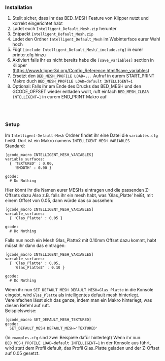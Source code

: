 ### Installation
1. Stellt sicher, dass ihr das BED_MESH Feature von Klipper nutzt und korrekt eingerichtet habt <br>
2. Ladet euch `Intelligent_Default_Mesh.zip` herunter <br>
3. Entpackt `Intelligent_Default_Mesh.zip` <br>
4. Ladet den Ordner `Intelligent_Default_Mesh` im Webinterface eurer Wahl hoch <br>
5. Fügt `[include Intelligent_Default_Mesh/_include.cfg]` in eurer printer.cfg hinzu <br>
6. Aktiviert falls ihr es nicht bereits habe die `[save_variables]` section in Klipper (https://www.klipper3d.org/Config_Reference.html#save_variables) <br>
7. Ersetzt den `BED_MESH_PROFILE LOAD=...` Aufruf in eurem START_PRINT Makro duch `BED_MESH_PROFILE LOAD=default INTELLIGENT=1` <br>
8. Optional: Falls ihr am Ende des Drucks das BED_MESH und den GCODE_OFFSET wieder entladen wollt, ruft einfach `BED_MESH_CLEAR INTELLIGENT=1` in eurem END_PRINT Makro auf


<br>
<br>

### Setup
Im `Intelligent-Default-Mesh` Ordner findet ihr eine Datei die `variables.cfg` heißt. Dort ist ein Makro namens `INTELLIGENT_MESH_VARIABLES` <br>
Standard: 
```
[gcode_macro INTELLIGENT_MESH_VARIABLES]
variable_surfaces:
  { 'TEXTURED' : 0.00,
    'SMOOTH' : 0.00 }

gcode:
  # Do Nothing
```

Hier könnt ihr die Namen eurer MESHs eintragen und die passenden Z-Offsets dazu 
Also z.B. falls ihr ein mesh habt, was 'Glas_Platte' heißt, mit einem Offset von 0.05, dann würde das so aussehen:
```
[gcode_macro INTELLIGENT_MESH_VARIABLES]
variable_surfaces:
  { 'Glas_Platte' : 0.05 }

gcode:
  # Do Nothing
```
Falls nun noch ein Mesh Glas_Platte2 mit 0.10mm Offset dazu kommt, habt müsst ihr dann das eintragen:
```
[gcode_macro INTELLIGENT_MESH_VARIABLES]
variable_surfaces:
  { 'Glas_Platte' : 0.05,
    'Glas_Platte2' : 0.10 }

gcode:
  # Do Nothing
````
Wenn ihr nun `SET_DEFAULT_MESH DEFAULT_MESH=Glas_Platte` in die Konsole eingebt, wird `Glas_Platte` als intelligentes default mesh hinterlegt. <br>
Vereinfachen lässt sich das ganze, indem man ein Makro hinterlegt, was diesen Befehl auf ruft. <br>
Beispielsweise: 
```
[gcode_macro SET_DEFAULT_MESH_TEXTURED]
gcode:
  SET_DEFAULT_MESH DEFAULT_MESH='TEXTURED'
```
(In `examples.cfg` sind zwei Beispiele dafür hinterlegt)
Wenn ihr nun `BED_MESH_PROFILE LOAD=default INTELLIGENT=1` in der Konsole aus führt, wird statt dem Profil default, das Profil Glas_Platte geladen und der Z-Offset auf 0.05 gesetzt.
